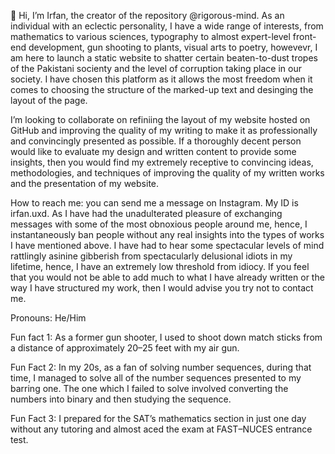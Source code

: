 👋 Hi, I’m Irfan, the creator of the repository @rigorous-mind. As an individual with an eclectic personality, I have a wide range of interests, from mathematics to various sciences, typography to almost expert-level front-end development, gun shooting to plants, visual arts to poetry, howevevr, I am here to launch a static website to shatter certain beaten-to-dust tropes of the Pakistani socienty and the level of corruption taking place in our society. I have chosen this platform as it allows the most freedom when it comes to choosing the structure of the marked-up text and desinging the layout of the page.

I’m looking to collaborate on refiniing the layout of my website hosted on GitHub and improving the quality of my writing to make it as professionally and convincingly presented as possible. If a thoroughly decent person would like to evaluate my design and written content to provide some insights, then you would find my extremely receptive to convincing ideas, methodologies, and techniques of improving the quality of my written works and the presentation of my website.

How to reach me: you can send me a message on Instagram. My ID is irfan.uxd. As I have had the unadulterated pleasure of exchanging messages with some of the most obnoxious people around me, hence, I instantaneously ban people without any real insights into the types of works I have mentioned above. I have had to hear some spectacular levels of mind rattlingly asinine gibberish from spectacularly delusional idiots in my lifetime, hence, I have an extremely low threshold from idiocy. If you feel that you would not be able to add much to what I have already written or the way I have structured my work, then I would advise you try not to contact me.

Pronouns: He/Him

Fun fact 1: As a former gun shooter, I used to shoot down match sticks from a distance of approximately 20–25 feet with my air gun.

Fun Fact 2: In my 20s, as a fan of solving number sequences, during that time, I managed to solve all of the number sequences presented to my barring one. The one which I failed to solve involved converting the numbers into binary and then studying the sequence.

Fun Fact 3: I prepared for the SAT’s mathematics section in just one day without any tutoring and almost aced the exam at FAST–NUCES entrance test.
